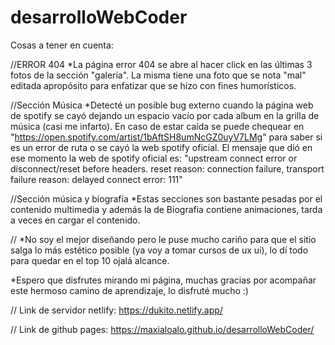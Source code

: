 # desarrolloWebCoder

Cosas a tener en cuenta:

//ERROR 404
*La página error 404 se abre al hacer click en las últimas 3 fotos de la sección "galería". La misma tiene una foto que se nota "mal" editada apropósito para enfatizar que se hizo con fines humorísticos.


//Sección Música
*Detecté un posible bug externo cuando la página web de spotify se cayó dejando un espacio vacío por cada album en la grilla de música (casi me infarto).
En caso de estar caída se puede chequear en "https://open.spotify.com/artist/1bAftSH8umNcGZ0uyV7LMg" para saber si es un error de ruta o se cayó la web spotify oficial.
El mensaje que dió en ese momento la web de spotify oficial es: 
"upstream connect error or disconnect/reset before headers. reset reason: connection failure, transport failure reason: delayed connect error: 111"

//Sección música y biografía
*Estas secciones son bastante pesadas por el contenido multimedia y además la de Biografia contiene animaciones, tarda a veces en cargar el contenido. 


//
*No soy el mejor diseñando pero le puse mucho cariño para que el sitio salga lo más estético posible (ya voy a tomar cursos de ux ui), lo dí todo para quedar en el top 10 ojalá alcance.

*Espero que disfrutes mirando mi página, muchas gracias por acompañar este hermoso camino de aprendizaje, lo disfruté mucho :)


// Link de servidor netlify: https://dukito.netlify.app/

// Link de github pages: https://maxialoalo.github.io/desarrolloWebCoder/
